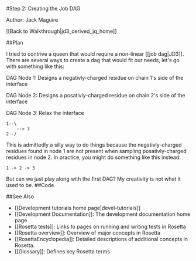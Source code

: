 #Step 2: Creating the Job DAG

Author: Jack Maguire

[[Back to Walkthrough|jd3_derived_jq_home]]

##Plan

I tried to contrive a queen that would require a non-linear [[job dag|JD3]].
There are several ways to create a dag that would fit our needs, let's go with something like this:

DAG Node 1: Designs a negativly-charged residue on chain 1's side of the interface

DAG Node 2: Designs a posativly-charged residue on chain 2's side of the interface

DAG Node 3: Relax the interface

```
1--\
    --> 3
2--/
```

This is admittedly a silly way to do things because the negativly-charged residues found in node 1 are not present when sampling posativly-charged residues in node 2.
In practice, you might do something like this instead:

```
1 -> 2 -> 3
```

But can we just play along with the first DAG?
My creativity is not what it used to be.
##Code

##See Also

* [[Development tutorials home page|devel-tutorials]]
* [[Development Documentation]]: The development documentation home page
* [[Rosetta tests]]: Links to pages on running and writing tests in Rosetta
* [[Rosetta overview]]: Overview of major concepts in Rosetta
* [[RosettaEncyclopedia]]: Detailed descriptions of additional concepts in Rosetta.
* [[Glossary]]: Defines key Rosetta terms